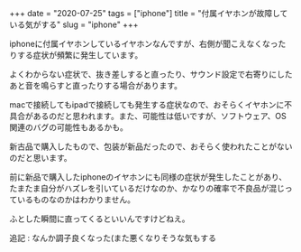 +++
date = "2020-07-25"
tags = ["iphone"]
title = "付属イヤホンが故障している気がする"
slug = "iphone"
+++

iphoneに付属イヤホンしているイヤホンなんですが、右側が聞こえなくなったりする症状が頻繁に発生しています。

よくわからない症状で、抜き差しすると直ったり、サウンド設定で右寄りにしたあと音を鳴らすと直ったりする場合があります。

macで接続してもipadで接続しても発生する症状なので、おそらくイヤホンに不具合があるのだと思われます。また、可能性は低いですが、ソフトウェア、OS関連のバグの可能性もあるかも。

新古品で購入したもので、包装が新品だったので、おそらく使われたことがないのだと思います。

前に新品で購入したiphoneのイヤホンにも同様の症状が発生したことがあり、たまたま自分がハズレを引いているだけなのか、かなりの確率で不良品が混じっているものなのかはわかりません。

ふとした瞬間に直ってくるといいんですけどねえ。

追記 : なんか調子良くなった(また悪くなりそうな気もする

